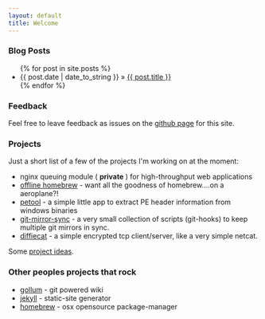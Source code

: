 ```yaml
---
layout: default
title: Welcome
---
```


### Blog Posts

<ul>
{% for post in site.posts %}
<li><span>{{ post.date | date_to_string }}</span> &raquo; <a href="{{ post.url }}">{{ post.title }}</a></li>
{% endfor %}
</ul>

### Feedback

Feel free to leave feedback as issues on the [github page](https://github.com/farproc/farproc.github.com/issues) for this site.

### Projects

Just a short list of a few of the projects I'm working on at the moment:
* nginx queuing module ( __private__ ) for high-throughput web applications
* [offline homebrew](https://github.com/farproc/homebrew) - want all the goodness of homebrew....on a aeroplane?!
* [petool](https://github.com/farproc/PETool) - a simple little app to extract PE header information from windows binaries
* [git-mirror-sync](https://github.com/farproc/git-mirror-sync) - a very small collection of scripts (git-hooks) to keep multiple git mirrors in sync.
* [diffiecat](https://github.com/farproc/diffiecat) -  a simple encrypted tcp client/server, like a very simple netcat.

Some [project ideas](/ideas.html).

### Other peoples projects that rock
* [gollum](https://github.com/github/gollum) - git powered wiki
* [jekyll](https://github.com/mojombo/jekyll) - static-site generator
* [homebrew](https://github.com/mxcl/homebrew) - osx opensource package-manager

